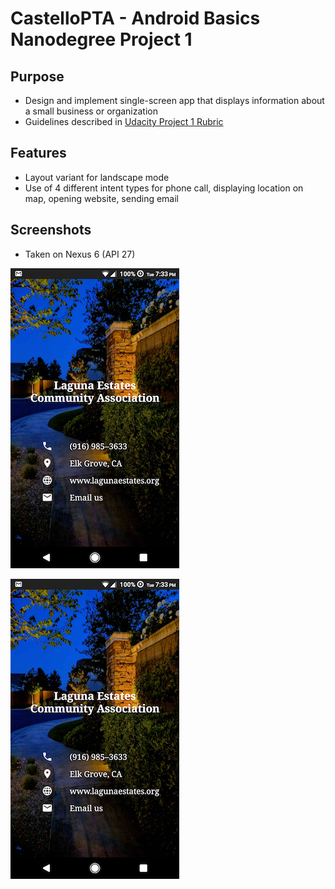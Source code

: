 # CastelloPTA - Android Basics Nanodegree Project 1
## Purpose
- Design and implement single-screen app that displays information about a small business or organization
- Guidelines described in [Udacity Project 1 Rubric](/Project_1_Rubric.pdf)

## Features
- Layout variant for landscape mode
- Use of 4 different intent types for phone call, displaying location on map, opening website, sending email

## Screenshots
- Taken on Nexus 6 (API 27)


![ScreenShot](/screenshot1.png)

![ScreenShot](screenshot1.png)

